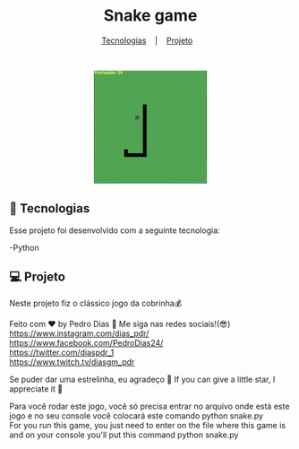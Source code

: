 <h1 align="center">
  Snake game
</h1>

<p align="center"> 
  <a href="#-tecnologias">Tecnologias</a>&nbsp;&nbsp;&nbsp; |&nbsp;&nbsp;&nbsp;
  <a href="#-projeto">Projeto</a>&nbsp;&nbsp;&nbsp;
</p>

<br>

<p align="center">
  <img alt="./image.png" src="./image.png" width="40%">
</p>

## 🚀 Tecnologias

Esse projeto foi desenvolvido com a seguinte tecnologia:

-Python 


## 💻 Projeto
Neste projeto fiz o clássico jogo da cobrinha💰


Feito com ♥ by Pedro Dias :wave: Me siga nas redes sociais!(😎) <br>
https://www.instagram.com/dias_pdr/ <br> 
https://www.facebook.com/PedroDias24/ <br>
https://twitter.com/diaspdr_1 <br>
https://www.twitch.tv/diasgm_pdr <br>

Se puder dar uma estrelinha, eu agradeço 🤩
If you can give a little star, I appreciate it 🤩

Para você rodar este jogo, você só precisa entrar no arquivo onde está este jogo e no seu console você colocará este comando python snake.py 
<br>
For you run this game, you just need to enter on the file where this game is and on your console you'll put this command python snake.py
